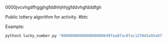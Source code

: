 0000jvcvhgdfhggjhgfddhhjhhjgfddvhgfdddfgh

Public lottery algorithm for activity.
#btc

Example:

```bash
python3 lucky_number.py "0000000000000000000b99fea8fac0fac12f045a95a07736f639a51dd70c47ff" 1000 10000 10
```
